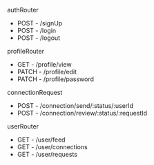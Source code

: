 

authRouter
- POST - /signUp
- POST - /login
- POST - /logout

profileRouter
- GET  - /profile/view
- PATCH - /profile/edit
- PATCH - /profile/password

connectionRequest
- POST - /connection/send/:status/:userId
- POST - /connection/review/:status/:requestId


userRouter
- GET - /user/feed
- GET - /user/connections
- GET - /user/requests